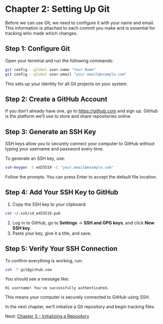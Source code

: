 # Chapter 2: Setting Up Git

Before we can use Git, we need to configure it with your name and email. This information is attached to each commit you make and is essential for tracking who made which changes.

## Step 1: Configure Git

Open your terminal and run the following commands:

```bash
git config --global user.name "Your Name"
git config --global user.email "your.email@example.com"
```

This sets up your identity for all Git projects on your system.

## Step 2: Create a GitHub Account

If you don’t already have one, go to https://github.com and sign up. GitHub is the platform we’ll use to store and share repositories online.

## Step 3: Generate an SSH Key

SSH keys allow you to securely connect your computer to GitHub without typing your username and password every time.

To generate an SSH key, use:

```bash
ssh-keygen -t ed25519 -C "your.email@example.com"
```

Follow the prompts. You can press Enter to accept the default file location.

## Step 4: Add Your SSH Key to GitHub

1. Copy the SSH key to your clipboard:

```bash
cat ~/.ssh/id_ed25519.pub
```

2. Log in to GitHub, go to **Settings** → **SSH and GPG keys**, and click **New SSH key**.
3. Paste your key, give it a title, and save.

## Step 5: Verify Your SSH Connection

To confirm everything is working, run:

```bash
ssh -T git@github.com
```

You should see a message like:

```
Hi username! You've successfully authenticated.
```

This means your computer is securely connected to GitHub using SSH.

In the next chapter, we’ll initialize a Git repository and begin tracking files.

Next: [Chapter 3 – Initializing a Repository](chapter_3_initialize_repo.md)
